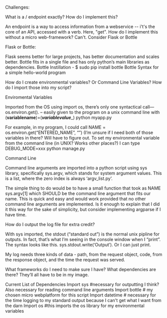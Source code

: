 Challenges:

What is a / endpoint exactly? How do I implement this?

An endpoint is a way to access information from a webservice -- i't's the core of an API, accessed with a verb. Here, "get".
How do I implement this without a micro web-framework? Can't. Consider Flask or Bottle 
		
Flask or Bottle:

Flask seems better for large projects, has better documentation and scales better. Bottle fits in a single file and has only python’s main libraries as dependencies. 
			Bottle Instillation - $ sudo pip install bottle
			Bottle Syntax for a simple hello-world program 

How do I create environmental variables? Or Command Line Variables? How do I import those into my script?

Enviromental Variables 

Imported from the OS using import os, there’s only one syntactical call—os.environ.get(). – easily given to the program on a unix command line with (__variablename__)=(___variablevalue____) python myapp.py

For example, in my program, I could call NAME = os.environ.get(“ENTERED_NAME”, “”) (I’m unsure if I need both of those variables in there? Will have to figure out. To set my environmental variable from the command line (in UNIX? Works other places?) I can type DEBUG_MODE=xxx python manage.py

Command Line

Command line arguments are imported into a python script using sys library, specifically sys.argv, which stands for system argument values. This is a list, where the zero index is always ‘argv_list.py’. 

The simple thing to do would be to have a small function that took as NAME sys.argv[1] which SHOULD be the command line argument that fits our name. This is quick and easy and would work provided that no other command line arguments are implemented. Is it enough to explain that I did it this way for the sake of simplicity, but consider implementing argparse if I have time. 
	
  
How do I output the log file for extra credit?

With sys imported, the stdout (“standard out”) is the normal unix pipline for outputs. In fact, that’s what I’m seeing in the console window when I “print”. The syntax looks like this.  sys.stdout.write(‘Output’). Or I can just print. 
  
My log needs three kinds of data - path, from the request object, code, from the response object, and the time the request was served. 

What frameworks do I need to make sure I have? What dependencies are there? They’ll all have to be in my image. 

Current List of Dependencies 
		Import sys #necessary for outputting I think? Also necessary for reading command line arguments
		Import bottle # my chosen micro webplatform for this script
		Import datetime # necessary for the time logging to my standard output because I can't get what I want from the darn 
		Import os #this imports the os library for my environmental variables 
